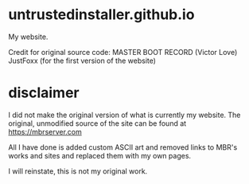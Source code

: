 # untrustedinstaller.github.io
My website.

Credit for original source code:
MASTER BOOT RECORD (Victor Love)
JustFoxx (for the first version of the website)

# disclaimer
I did not make the original version of what is currently my website.
The original, unmodified source of the site can be found at https://mbrserver.com

All I have done is added custom ASCII art and removed links to MBR's works and sites and replaced them with my own pages.

I will reinstate, this is not my original work.
